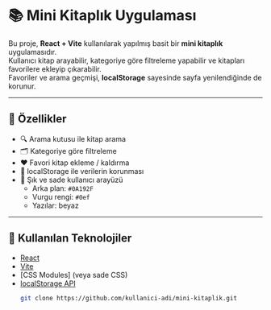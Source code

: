 # 📚 Mini Kitaplık Uygulaması

Bu proje, **React + Vite** kullanılarak yapılmış basit bir **mini kitaplık** uygulamasıdır.  
Kullanıcı kitap arayabilir, kategoriye göre filtreleme yapabilir ve kitapları favorilere ekleyip çıkarabilir.  
Favoriler ve arama geçmişi, **localStorage** sayesinde sayfa yenilendiğinde de korunur.

---

## 🚀 Özellikler

- 🔍 Arama kutusu ile kitap arama  
- 🗂️ Kategoriye göre filtreleme  
- ❤️ Favori kitap ekleme / kaldırma  
- 💾 localStorage ile verilerin korunması  
- 🎨 Şık ve sade kullanıcı arayüzü  
  - Arka plan: `#0A192F`
  - Vurgu rengi: `#0ef`
  - Yazılar: beyaz

---

## 🧩 Kullanılan Teknolojiler

- [React](https://react.dev/)
- [Vite](https://vitejs.dev/)
- [CSS Modules] (veya sade CSS)
- [localStorage API](https://developer.mozilla.org/docs/Web/API/Window/localStorage)
   ```bash
   git clone https://github.com/kullanici-adi/mini-kitaplik.git
